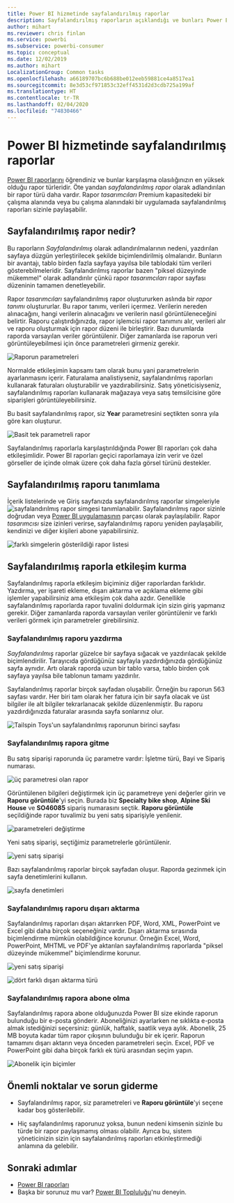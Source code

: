 ```yaml
---
title: Power BI hizmetinde sayfalandırılmış raporlar
description: Sayfalandırılmış raporların açıklandığı ve bunları Power BI hizmetinde görüntüleme işleminin anlatıldığı belgeler
author: mihart
ms.reviewer: chris finlan
ms.service: powerbi
ms.subservice: powerbi-consumer
ms.topic: conceptual
ms.date: 12/02/2019
ms.author: mihart
LocalizationGroup: Common tasks
ms.openlocfilehash: a66189707bc6b688be012eeb59881ce4a8517ea1
ms.sourcegitcommit: 8e3d53cf971853c32eff4531d2d3cdb725a199af
ms.translationtype: HT
ms.contentlocale: tr-TR
ms.lasthandoff: 02/04/2020
ms.locfileid: "74830466"
---
```

# <a name="paginated-reports-in-the-power-bi-service"></a>Power BI hizmetinde sayfalandırılmış raporlar
[Power BI raporlarını](end-user-reports.md) öğrendiniz ve bunlar karşılaşma olasılığınızın en yüksek olduğu rapor türleridir. Öte yandan *sayfalandırılmış rapor* olarak adlandırılan bir rapor türü daha vardır. Rapor *tasarımcıları* Premium kapasitedeki bir çalışma alanında veya bu çalışma alanındaki bir uygulamada sayfalandırılmış raporları sizinle paylaşabilir. 

## <a name="what-is-a-paginated-report"></a>Sayfalandırılmış rapor nedir?

Bu raporların *Sayfalandırılmış* olarak adlandırılmalarının nedeni, yazdırılan sayfaya düzgün yerleştirilecek şekilde biçimlendirilmiş olmalarıdır. Bunların bir avantajı, tablo birden fazla sayfaya yayılsa bile tablodaki tüm verileri gösterebilmeleridir. Sayfalandırılmış raporlar bazen "piksel düzeyinde mükemmel" olarak adlandırılır çünkü rapor *tasarımcıları* rapor sayfası düzeninin tamamen denetleyebilir.

Rapor *tasarımcıları* sayfalandırılmış rapor oluştururken aslında bir *rapor tanımı* oluştururlar. Bu rapor tanımı, verileri içermez. Verilerin nereden alınacağını, hangi verilerin alınacağını ve verilerin nasıl görüntüleneceğini belirtir. Raporu çalıştırdığınızda, rapor işlemcisi rapor tanımını alır, verileri alır ve raporu oluşturmak için rapor düzeni ile birleştirir. Bazı durumlarda raporda varsayılan veriler görüntülenir. Diğer zamanlarda ise raporun veri görüntüleyebilmesi için önce parametreleri girmeniz gerekir. 

   ![Raporun parametreleri](./media/end-user-paginated-report/power-bi-report-parameters.png)

Normalde etkileşimin kapsamı tam olarak bunu yani parametrelerin ayarlanmasını içerir. Faturalama analistiyseniz, sayfalandırılmış raporları kullanarak faturaları oluşturabilir ve yazdırabilirsiniz. Satış yöneticisiyseniz, sayfalandırılmış raporları kullanarak mağazaya veya satış temsilcisine göre siparişleri görüntüleyebilirsiniz. 

Bu basit sayfalandırılmış rapor, siz **Year** parametresini seçtikten sonra yıla göre karı oluşturur. 

![Basit tek parametreli rapor](./media/end-user-paginated-report/power-bi-report-simple.png)

Sayfalandırılmış raporlarla karşılaştırıldığında Power BI raporları çok daha etkileşimlidir. Power BI raporları geçici raporlamaya izin verir ve özel görseller de içinde olmak üzere çok daha fazla görsel türünü destekler.

## <a name="identify-a-paginated-report"></a>Sayfalandırılmış raporu tanımlama

İçerik listelerinde ve Giriş sayfanızda sayfalandırılmış raporlar simgeleriyle ![sayfalandırılmış rapor simgesi](media/end-user-paginated-report/power-bi-report-icon.png) tanımlanabilir.  Sayfalandırılmış rapor sizinle doğrudan veya [Power BI uygulamasının](end-user-apps.md) parçası olarak paylaşılabilir. Rapor *tasarımcısı* size izinleri verirse, sayfalandırılmış raporu yeniden paylaşabilir, kendinizi ve diğer kişileri abone yapabilirsiniz.

![farklı simgelerin gösterildiği rapor listesi](./media/end-user-paginated-report/power-bi-report-list.png)

## <a name="interact-with-a-paginated-report"></a>Sayfalandırılmış raporla etkileşim kurma

Sayfalandırılmış raporla etkileşim biçiminiz diğer raporlardan farklıdır. Yazdırma, yer işareti ekleme, dışarı aktarma ve açıklama ekleme gibi işlemler yapabilirsiniz ama etkileşim çok daha azdır. Genellikle sayfalandırılmış raporlarda rapor tuvalini doldurmak için sizin giriş yapmanız gerekir.  Diğer zamanlarda raporda varsayılan veriler görüntülenir ve farklı verileri görmek için parametreler girebilirsiniz.

### <a name="print-a-paginated-report"></a>Sayfalandırılmış raporu yazdırma

*Sayfalandırılmış* raporlar güzelce bir sayfaya sığacak ve yazdırılacak şekilde biçimlendirilir. Tarayıcıda gördüğünüz sayfayla yazdırdığınızda gördüğünüz sayfa aynıdır. Artı olarak raporda uzun bir tablo varsa, tablo birden çok sayfaya yayılsa bile tablonun tamamı yazdırılır. 

Sayfalandırılmış raporlar birçok sayfadan oluşabilir. Örneğin bu raporun 563 sayfası vardır. Her biri tam olarak her fatura için bir sayfa olacak ve üst bilgiler ile alt bilgiler tekrarlanacak şekilde düzenlenmiştir. Bu raporu yazdırdığınızda faturalar arasında sayfa sonlarınız olur.

   ![Tailspin Toys'un sayfalandırılmış raporunun birinci sayfası](./media/end-user-paginated-report/power-bi-paginated-500.png)


### <a name="navigate-the-paginated-report"></a>Sayfalandırılmış rapora gitme

Bu satış siparişi raporunda üç parametre vardır: İşletme türü, Bayi ve Sipariş numarası. 

![üç parametresi olan rapor](./media/end-user-paginated-report/power-bi-parameter.png)

Görüntülenen bilgileri değiştirmek için üç parametreye yeni değerler girin ve **Raporu görüntüle**'yi seçin. Burada biz **Specialty bike shop**, **Alpine Ski House** ve **SO46085** sipariş numarasını seçtik. **Raporu görüntüle** seçildiğinde rapor tuvalimiz bu yeni satış siparişiyle yenilenir.

![parametreleri değiştirme](./media/end-user-paginated-report/power-bi-order.png)

Yeni satış siparişi, seçtiğimiz parametrelerle görüntülenir. 

![yeni satış siparişi](./media/end-user-paginated-report/power-bi-new-order.png)

Bazı sayfalandırılmış raporlar birçok sayfadan oluşur.  Raporda gezinmek için sayfa denetimlerini kullanın. 

![sayfa denetimleri](./media/end-user-paginated-report/power-bi-page.png)

### <a name="export-the-paginated-report"></a>Sayfalandırılmış raporu dışarı aktarma
Sayfalandırılmış raporları dışarı aktarırken PDF, Word, XML, PowerPoint ve Excel gibi daha birçok seçeneğiniz vardır. Dışarı aktarma sırasında biçimlendirme mümkün olabildiğince korunur. Örneğin Excel, Word, PowerPoint, MHTML ve PDF'ye aktarılan sayfalandırılmış raporlarda "piksel düzeyinde mükemmel" biçimlendirme korunur. 

![yeni satış siparişi](./media/end-user-paginated-report/power-bi-exporting.png)

![dört farklı dışarı aktarma türü](./media/end-user-paginated-report/power-bi-four.png)

### <a name="subscribe-to-the-paginated-report"></a>Sayfalandırılmış rapora abone olma
Sayfalandırılmış rapora abone olduğunuzda Power BI size ekinde raporun bulunduğu bir e-posta gönderir. Aboneliğinizi ayarlarken ne sıklıkta e-posta almak istediğinizi seçersiniz: günlük, haftalık, saatlik veya aylık. Abonelik, 25 MB boyuta kadar tüm rapor çıkışının bulunduğu bir ek içerir. Raporun tamamını dışarı aktarın veya önceden parametreleri seçin. Excel, PDF ve PowerPoint gibi daha birçok farklı ek türü arasından seçim yapın.  

![Abonelik için biçimler](./media/end-user-paginated-report/power-bi-export-list.png)

## <a name="considerations-and-troubleshooting"></a>Önemli noktalar ve sorun giderme

- Sayfalandırılmış rapor, siz parametreleri ve **Raporu görüntüle**'yi seçene kadar boş gösterilebilir.

- Hiç sayfalandırılmış raporunuz yoksa, bunun nedeni kimsenin sizinle bu türde bir rapor paylaşmamış olması olabilir. Ayrıca bu, sistem yöneticinizin sizin için sayfalandırılmış raporları etkinleştirmediği anlamına da gelebilir. 

 

## <a name="next-steps"></a>Sonraki adımlar
- [Power BI raporları](end-user-reports.md)
- Başka bir sorunuz mu var? [Power BI Topluluğu](https://community.powerbi.com/)'nu deneyin.


